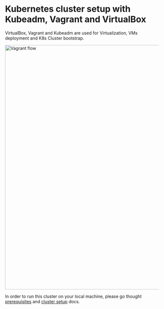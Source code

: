 # Kubernetes cluster setup with Kubeadm, Vagrant and VirtualBox

VirtualBox, Vagrant and Kubeadm are used for Virtualization, VMs deployment and K8s Cluster bootstrap.

<img alt="Vagrant flow" src="../images/vagrant-flow.png" width="800px" />

In order to run this cluster on your local machine, please go thought [prerequisites](prerequisites.md) and [cluster setup](cluster-setup.md) docs.
